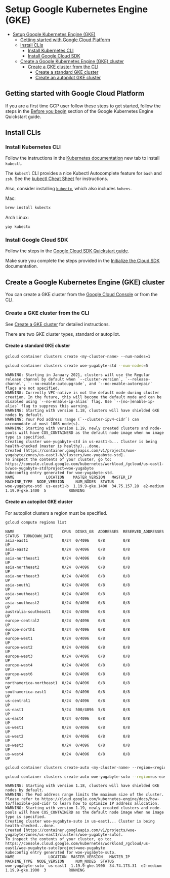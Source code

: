 
# Setup Google Kubernetes Engine (GKE)

- [Setup Google Kubernetes Engine (GKE)](#setup-google-kubernetes-engine-gke)
  - [Getting started with Google Cloud Platform](#getting-started-with-google-cloud-platform)
  - [Install CLIs](#install-clis)
    - [Install Kubernetes CLI](#install-kubernetes-cli)
    - [Install Google Cloud SDK](#install-google-cloud-sdk)
  - [Create a Google Kubernetes Engine (GKE) cluster](#create-a-google-kubernetes-engine-gke-cluster)
    - [Create a GKE cluster from the CLI](#create-a-gke-cluster-from-the-cli)
      - [Create a standard GKE cluster](#create-a-standard-gke-cluster)
      - [Create an autopilot GKE cluster](#create-an-autopilot-gke-cluster)

## Getting started with Google Cloud Platform

If you are a first time GCP user follow these steps to get started,
follow the steps in the [Before you begin](https://cloud.google.com/kubernetes-engine/docs/quickstart#before-you-begin)
section of the Google Kubernetes Engine Quickstart guide.

## Install CLIs

### Install Kubernetes CLI

Follow the instructions in the [Kubernetes documentation](https://kubernetes.io/docs/tasks/tools/#kubectl) new tab to install `kubectl`.

The `kubectl` CLI provides a nice Kubectl Autocomplete feature for `bash` and `zsh`.
See the [kubectl Cheat Sheet](https://kubernetes.io/docs/reference/kubectl/cheatsheet/#kubectl-autocomplete) for instructions.

Also, consider installing [`kubectx`](https://github.com/ahmetb/kubectx), which also includes `kubens`.

Mac:

~~~bash
brew install kubectx
~~~

Arch Linux:

~~~bash
yay kubectx
~~~

### Install Google Cloud SDK

Follow the steps in the [Google Cloud SDK Quickstart guide](https://cloud.google.com/sdk/docs/quickstart).

Make sure you complete the steps provided in the [Initialize the Cloud SDK](https://cloud.google.com/sdk/docs/quickstart#initializing_the) documentation.

## Create a Google Kubernetes Engine (GKE) cluster

You can create a GKE cluster from the [Google Cloud Console](https://console.cloud.google.com/?_ga=2.42693094.2131316053.1622567360-838226544.1591877114)
or from the CLI.

### Create a GKE cluster from the CLI

See [Create a GKE cluster](https://cloud.google.com/kubernetes-engine/docs/quickstart#create_cluster)
for detailed instructions.

There are two GKE cluster types, standard or autopilot.

#### Create a standard GKE cluster

~~~bash
gcloud container clusters create <my-cluster-name> --num-nodes=1
~~~

~~~bash
gcloud container clusters create woe-yugabyte-std --num-nodes=5
~~~

~~~text
WARNING: Starting in January 2021, clusters will use the Regular release channel by default when `--cluster-version`, `--release-channel`, `--no-enable-autoupgrade`, and `--no-enable-autorepair` flags are not specified.
WARNING: Currently VPC-native is not the default mode during cluster creation. In the future, this will become the default mode and can be disabled using `--no-enable-ip-alias` flag. Use `--[no-]enable-ip-alias` flag to suppress this warning.
WARNING: Starting with version 1.18, clusters will have shielded GKE nodes by default.
WARNING: Your Pod address range (`--cluster-ipv4-cidr`) can accommodate at most 1008 node(s).
WARNING: Starting with version 1.19, newly created clusters and node-pools will have COS_CONTAINERD as the default node image when no image type is specified.
Creating cluster woe-yugabyte-std in us-east1-b... Cluster is being health-checked (master is healthy)...done.
Created [https://container.googleapis.com/v1/projects/woe-yugabyte/zones/us-east1-b/clusters/woe-yugabyte-std].
To inspect the contents of your cluster, go to: https://console.cloud.google.com/kubernetes/workload_/gcloud/us-east1-b/woe-yugabyte-std?project=woe-yugabyte
kubeconfig entry generated for woe-yugabyte-std.
NAME              LOCATION    MASTER_VERSION   MASTER_IP     MACHINE_TYPE  NODE_VERSION     NUM_NODES  STATUS
woe-yugabyte-std  us-east1-b  1.19.9-gke.1400  34.75.157.28  e2-medium     1.19.9-gke.1400  5          RUNNING
~~~

#### Create an autopilot GKE cluster

For autopilot clusters a region must be specified.

~~~bash
gcloud compute regions list
~~~

~~~text
NAME                     CPUS  DISKS_GB  ADDRESSES  RESERVED_ADDRESSES  STATUS  TURNDOWN_DATE
asia-east1               0/24  0/4096    0/8        0/8                 UP
asia-east2               0/24  0/4096    0/8        0/8                 UP
asia-northeast1          0/24  0/4096    0/8        0/8                 UP
asia-northeast2          0/24  0/4096    0/8        0/8                 UP
asia-northeast3          0/24  0/4096    0/8        0/8                 UP
asia-south1              0/24  0/4096    0/8        0/8                 UP
asia-southeast1          0/24  0/4096    0/8        0/8                 UP
asia-southeast2          0/24  0/4096    0/8        0/8                 UP
australia-southeast1     0/24  0/4096    0/8        0/8                 UP
europe-central2          0/24  0/4096    0/8        0/8                 UP
europe-north1            0/24  0/4096    0/8        0/8                 UP
europe-west1             0/24  0/4096    0/8        0/8                 UP
europe-west2             0/24  0/4096    0/8        0/8                 UP
europe-west3             0/24  0/4096    0/8        0/8                 UP
europe-west4             0/24  0/4096    0/8        0/8                 UP
europe-west6             0/24  0/4096    0/8        0/8                 UP
northamerica-northeast1  0/24  0/4096    0/8        0/8                 UP
southamerica-east1       0/24  0/4096    0/8        0/8                 UP
us-central1              0/24  0/4096    0/8        0/8                 UP
us-east1                 5/24  500/4096  5/8        0/8                 UP
us-east4                 0/24  0/4096    0/8        0/8                 UP
us-west1                 0/24  0/4096    0/8        0/8                 UP
us-west2                 0/24  0/4096    0/8        0/8                 UP
us-west3                 0/24  0/4096    0/8        0/8                 UP
us-west4                 0/24  0/4096    0/8        0/8                 UP
~~~

~~~bash
gcloud container clusters create-auto <my-cluster-name> --region=<region>
~~~

~~~bash
gcloud container clusters create-auto woe-yugabyte-suto --region=us-east1
~~~

~~~text
WARNING: Starting with version 1.18, clusters will have shielded GKE nodes by default.
WARNING: The Pod address range limits the maximum size of the cluster. Please refer to https://cloud.google.com/kubernetes-engine/docs/how-to/flexible-pod-cidr to learn how to optimize IP address allocation.
WARNING: Starting with version 1.19, newly created clusters and node-pools will have COS_CONTAINERD as the default node image when no image type is specified.
Creating cluster woe-yugabyte-suto in us-east1... Cluster is being health-checked...done.
Created [https://container.googleapis.com/v1/projects/woe-yugabyte/zones/us-east1/clusters/woe-yugabyte-suto].
To inspect the contents of your cluster, go to: https://console.cloud.google.com/kubernetes/workload_/gcloud/us-east1/woe-yugabyte-suto?project=woe-yugabyte
kubeconfig entry generated for woe-yugabyte-suto.
NAME               LOCATION  MASTER_VERSION   MASTER_IP     MACHINE_TYPE  NODE_VERSION     NUM_NODES  STATUS
woe-yugabyte-suto  us-east1  1.19.9-gke.1900  34.74.173.31  e2-medium     1.19.9-gke.1900  3          RUNNING
~~~
